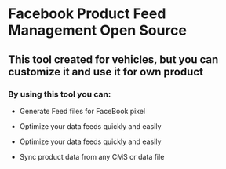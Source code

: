 # Facebook Product Feed Management Open Source

## This tool created for vehicles, but you can customize it and use it for own product

### By using this tool you can:

- Generate Feed files for FaceBook pixel

- Optimize your data feeds quickly and easily

- Optimize your data feeds quickly and easily

- Sync product data from any CMS or data file

